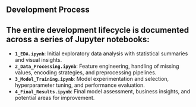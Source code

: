 ## Development Process

## The entire development lifecycle is documented across a series of Jupyter notebooks:

- **`1_EDA.ipynb`**: Initial exploratory data analysis with statistical summaries and visual insights.
- **`2_Data_Processing.ipynb`**: Feature engineering, handling of missing values, encoding strategies, and preprocessing pipelines.
- **`3_Model_Training.ipynb`**: Model experimentation and selection, hyperparameter tuning, and performance evaluation.
- **`4_Final_Results.ipynb`**: Final model assessment, business insights, and potential areas for improvement.